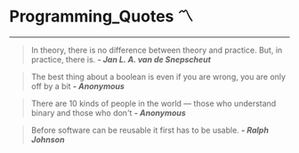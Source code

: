 # Programming_Quotes :part_alternation_mark:
---

> In theory, there is no difference between theory and practice. But, in practice, there is.
> _**- Jan L. A. van de Snepscheut**_

> The best thing about a boolean is even if you are wrong, you are only off by a bit
> _**- Anonymous**_

> There are 10 kinds of people in the world — those who understand binary and those who don't
> _**- Anonymous**_

> Before software can be reusable it first has to be usable.
> _**- Ralph Johnson**_